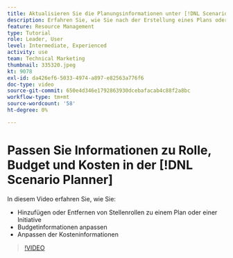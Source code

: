 ```yaml
---
title: Aktualisieren Sie die Planungsinformationen unter [!DNL Scenario Planner]
description: Erfahren Sie, wie Sie nach der Erstellung eines Plans oder einer Initiative im [!DNL Scenario Planner].
feature: Resource Management
type: Tutorial
role: Leader, User
level: Intermediate, Experienced
activity: use
team: Technical Marketing
thumbnail: 335320.jpeg
kt: 9078
exl-id: da426ef6-5033-4974-a897-e82563a776f6
doc-type: video
source-git-commit: 650e4d346e1792863930dcebafacab4c88f2a8bc
workflow-type: tm+mt
source-wordcount: '58'
ht-degree: 0%

---
```


# Passen Sie Informationen zu Rolle, Budget und Kosten in der [!DNL Scenario Planner]

In diesem Video erfahren Sie, wie Sie:

* Hinzufügen oder Entfernen von Stellenrollen zu einem Plan oder einer Initiative
* Budgetinformationen anpassen
* Anpassen der Kosteninformationen

>[!VIDEO](https://video.tv.adobe.com/v/335320/?quality=12&learn=on)
